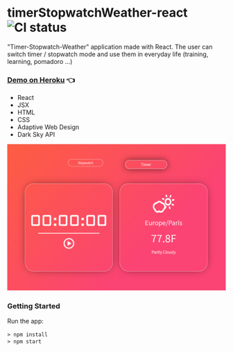 # timerStopwatchWeather-react ![CI status](https://img.shields.io/badge/react-app-blue) 

"Timer-Stopwatch-Weather" application made with React. The user can switch timer / stopwatch mode and use them in everyday life (training, learning, pomadoro ...)

### [Demo on Heroku](https://) :point_left:

- React
- JSX
- HTML
- CSS
- Adaptive Web Design
- Dark Sky API

![timerStopwatchWeather](timerStopwatchWeather.min.png)

### Getting Started
Run the app:
```
> npm install
> npm start
```